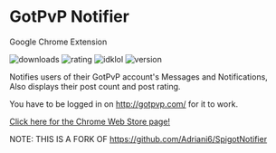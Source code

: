 # GotPvP Notifier
Google Chrome Extension

![downloads](https://img.shields.io/chrome-web-store/d/cnojdkklalnlfadndogkckchiabpkogh.svg)
![rating](https://img.shields.io/chrome-web-store/stars/cnojdkklalnlfadndogkckchiabpkogh.svg)
![idklol](https://img.shields.io/chrome-web-store/rating-count/cnojdkklalnlfadndogkckchiabpkogh.svg)
![version](https://img.shields.io/chrome-web-store/v/cnojdkklalnlfadndogkckchiabpkogh.svg)

Notifies users of their GotPvP account's Messages and Notifications,  
Also displays their post count and post rating.

You have to be logged in on http://gotpvp.com/ for it to work.

[Click here for the Chrome Web Store page!](https://chrome.google.com/webstore/detail/gotpvp-notifier/cnojdkklalnlfadndogkckchiabpkogh)



NOTE: THIS IS A FORK OF https://github.com/Adriani6/SpigotNotifier
